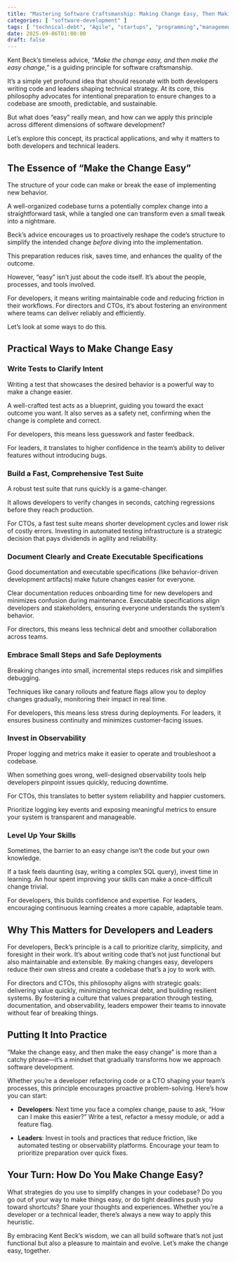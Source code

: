 ```yaml
---
title: "Mastering Software Craftsmanship: Making Change Easy, Then Making the Easy Change"
categories: [ "software-development" ]
tags: [ "technical-debt", "Agile", "startups", "programming","management" ]
date: 2025-09-06T01:00:00
draft: false
---
```


Kent Beck’s timeless advice, *“Make the change easy, and then make the easy change,”* is a guiding principle for software craftsmanship.

It’s a simple yet profound idea that should resonate with both developers writing code and leaders shaping technical strategy. At its core, this philosophy advocates for intentional preparation to ensure changes to a codebase are smooth, predictable, and sustainable.

But what does “easy” really mean, and how can we apply this principle across different dimensions of software development?

Let’s explore this concept, its practical applications, and why it matters to both developers and technical leaders.

## The Essence of “Make the Change Easy”

The structure of your code can make or break the ease of implementing new behavior.

A well-organized codebase turns a potentially complex change into a straightforward task, while a tangled one can transform even a small tweak into a nightmare.

Beck’s advice encourages us to proactively reshape the code’s structure to simplify the intended change *before* diving into the implementation.

This preparation reduces risk, saves time, and enhances the quality of the outcome.

However, “easy” isn’t just about the code itself. It’s about the people, processes, and tools involved.

For developers, it means writing maintainable code and reducing friction in their workflows. For directors and CTOs, it’s about fostering an environment where teams can deliver reliably and efficiently.

Let’s look at some ways to do this.

## Practical Ways to Make Change Easy

### Write Tests to Clarify Intent

Writing a test that showcases the desired behavior is a powerful way to make a change easier.

A well-crafted test acts as a blueprint, guiding you toward the exact outcome you want. It also serves as a safety net, confirming when the change is complete and correct.

For developers, this means less guesswork and faster feedback.

For leaders, it translates to higher confidence in the team’s ability to deliver features without introducing bugs.

### Build a Fast, Comprehensive Test Suite

A robust test suite that runs quickly is a game-changer.

It allows developers to verify changes in seconds, catching regressions before they reach production.

For CTOs, a fast test suite means shorter development cycles and lower risk of costly errors. Investing in automated testing infrastructure is a strategic decision that pays dividends in agility and reliability.

### Document Clearly and Create Executable Specifications

Good documentation and executable specifications (like behavior-driven development artifacts) make future changes easier for everyone.

Clear documentation reduces onboarding time for new developers and minimizes confusion during maintenance. Executable specifications align developers and stakeholders, ensuring everyone understands the system’s behavior.

For directors, this means less technical debt and smoother collaboration across teams.

### Embrace Small Steps and Safe Deployments

Breaking changes into small, incremental steps reduces risk and simplifies debugging.

Techniques like canary rollouts and feature flags allow you to deploy changes gradually, monitoring their impact in real time.

For developers, this means less stress during deployments. For leaders, it ensures business continuity and minimizes customer-facing issues.

### Invest in Observability

Proper logging and metrics make it easier to operate and troubleshoot a codebase.

When something goes wrong, well-designed observability tools help developers pinpoint issues quickly, reducing downtime.

For CTOs, this translates to better system reliability and happier customers. 

Prioritize logging key events and exposing meaningful metrics to ensure your system is transparent and manageable.

### Level Up Your Skills

Sometimes, the barrier to an easy change isn’t the code but your own knowledge.

If a task feels daunting (say, writing a complex SQL query), invest time in learning. An hour spent improving your skills can make a once-difficult change trivial.

For developers, this builds confidence and expertise. For leaders, encouraging continuous learning creates a more capable, adaptable team.

## Why This Matters for Developers and Leaders

For developers, Beck’s principle is a call to prioritize clarity, simplicity, and foresight in their work. It’s about writing code that’s not just functional but also maintainable and extensible. By making changes easy, developers reduce their own stress and create a codebase that’s a joy to work with.

For directors and CTOs, this philosophy aligns with strategic goals: delivering value quickly, minimizing technical debt, and building resilient systems. By fostering a culture that values preparation through testing, documentation, and observability, leaders empower their teams to innovate without fear of breaking things.

## Putting It Into Practice

“Make the change easy, and then make the easy change” is more than a catchy phrase—it’s a mindset that gradually transforms how we approach software development.

Whether you’re a developer refactoring code or a CTO shaping your team’s processes, this principle encourages proactive problem-solving. Here’s how you can start:

- **Developers**: Next time you face a complex change, pause to ask, “How can I make this easier?” Write a test, refactor a messy module, or add a feature flag.

- **Leaders**: Invest in tools and practices that reduce friction, like automated testing or observability platforms. Encourage your team to prioritize preparation over quick fixes.

## Your Turn: How Do You Make Change Easy?

What strategies do you use to simplify changes in your codebase? Do you go out of your way to make things easy, or do tight deadlines push you toward shortcuts? Share your thoughts and experiences. Whether you’re a developer or a technical leader, there’s always a new way to apply this heuristic.

By embracing Kent Beck’s wisdom, we can all build software that’s not just functional but also a pleasure to maintain and evolve. Let’s make the change easy, together.
